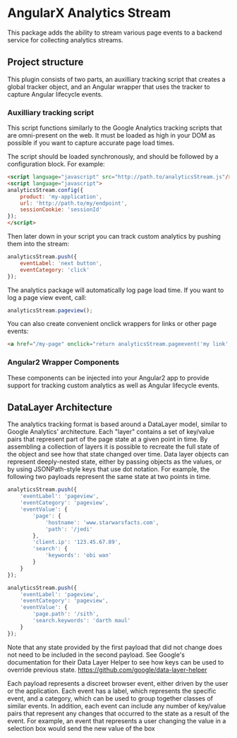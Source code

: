 # AngularX Analytics Stream

This package adds the ability to stream various page events to a backend service
for collecting analytics streams.

## Project structure
This plugin consists of two parts, an auxilliary tracking script that creates a
global tracker object, and an Angular wrapper that uses the tracker to capture
Angular lifecycle events.

### Auxilliary tracking script
This script functions similarly to the Google Analytics tracking
scripts that are omni-present on the web.  It must be loaded as
high in your DOM as possible if you want to capture accurate page
load times.

The script should be loaded synchronously, and should be followed
by a configuration block.  For example:

```html
<script language="javascript" src="http://path.to/analyticsStream.js"/>
<script language="javascript">
analyticsStream.config({
	product: 'my-application',
	url: 'http://path.to/my/endpoint',
	sessionCookie: 'sessionId'
});
</script>
```

Then later down in your script you can track custom analytics by pushing
them into the stream:
```javascript
analyticsStream.push({
	eventLabel: 'next button',
	eventCategory: 'click'
});
```

The analytics package will automatically log page load time.  If you want to log
a page view event, call:
```javascript
analyticsStream.pageview();
```

You can also create convenient onclick wrappers for links or other page events:
```html
<a href="/my-page" onclick="return analyticsStream.pageevent('my link', 'link', 'click')">Link text</a>
```

### Angular2 Wrapper Components
These components can be injected into your Angular2 app to provide
support for tracking custom analytics as well as Angular lifecycle 
events. 

## DataLayer Architecture
The analytics tracking format is based around a DataLayer model, similar to Google Analytics' architecture.
Each "layer" contains a set of key/value pairs that represent part of the page state at a given point in time.
By assembling a collection of layers it is possible to recreate the full state of the object and see how that
state changed over time. Data layer objects can represent deeply-nested state, either by passing objects as the
values, or by using JSONPath-style keys that use dot notation.  For example, the following two payloads represent
the same state at two points in time.

```javascript
analyticsStream.push({
	'eventLabel': 'pageview',
	'eventCategory': 'pageview',
	'eventValue': {
		'page': {
			'hostname': 'www.starwarsfacts.com',
			'path': '/jedi'
		},
		'client.ip': '123.45.67.89',
		'search': { 
			'keywords': 'obi wan'
		}
	}
});
```
```javascript
analyticsStream.push({
	'eventLabel': 'pageview',
	'eventCategory': 'pageview',
	'eventValue': {
		'page.path': '/sith',
		'search.keywords': 'darth maul'
	}
});
```
Note that any state provided by the first payload that did not change does not need to be included in the second payload.
See Google's documentation for their Data Layer Helper to see how keys can be used to override previous state. https://github.com/google/data-layer-helper

Each payload represents a discreet browser event, either driven by the user or the application.
Each event has a label, which represents the specific event, and a category, which can be used to group
together classes of similar events.  In addition, each event can include any number of key/value pairs that represent
any changes that occurred to the state as a result of the event.  For example, an event that represents a user
changing the value in a selection box would send the new value of the box
